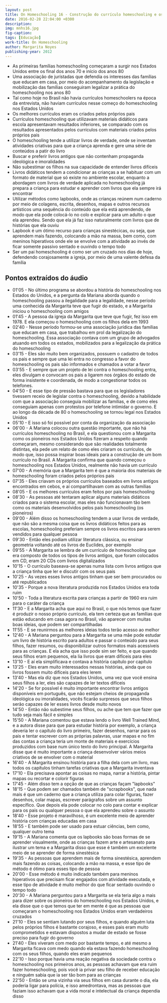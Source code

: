 ```yaml
---
layout: post
title: On Homeschooling 16 - Construção do currículo homeschooling e os pioneiros nos Estados Unidos
date: 2016-02-28 22:04:00 +0300
description: 
img: mnhs16.jpg
fig-caption: 
tags: [Educação]
work-title: On Homeschooling
author: Margarita Noyes
publishing-year: 2012
---
```


* As primeiras famílias homeschooling começaram a surgir nos Estados Unidos entre os final dos anos 70 e início dos anos 80
* Uma associação de jurístadas que defendia os interesses das famílias que educam em casa, por meio do acompanhamento da legislação e mobilização das famílias conseguiram legalizar a prática do homeschooling nos anos 80
* Tal como hoje no Brasil não havia currículos homeschoolers na época da entrevista, não haviam currículos nesse começo do homeschooling nos Estados Unidos
* Os melhores currículos eram os criados pelos próprios pais
* Currículos homeschooling que utilizavam materiais didáticos para escola apresentavam resultados inferiores, se comparado com os resultados apresentados pelos currículos com materiais criados pelos próprios pais
* O homeschooling tende a utilizar livros de verdade, onde se inventam atividades criativas para que a criança aprenda e gere uma série de conteúdos a patir do livro
* Buscar e preferir livros antigos que não contenham propaganda ideológica e imoralidades
* Não subestimar os filhos na sua capacidade de entender livros difíceis
* Livros didáticos tendem a condicionar as crianças a se habituar com um formato de material que só existe no ambiente escolar, enquanto a abordagem com livros de verdade aplicada no homeschooling já prepara a criança para estudar e aprender com livros que ela sempre irá encontrar
* Utilizar métodos como lapbooks, onde as crianças reúnem num caderno por meio de colagens, escrita, desenhos, mapas e outros recursos artísticos uma sequência do conteúdo que ela está aprendendo, de modo que ela pode colocá-lo no colo e explicar para um adulto o que ela aprendeu. Sendo que ela já faz isso naturalmente com livros que de histórias que ela ouviu
* Lapbook é um ótimo recurso para crianças sinestécicas, ou seja, que aprendem mais fazendo, colocando a mão na massa, bem como, com meninos hiperativos onde ele se envolve com a atividade ao invés de ficar somente passivo sentado e ouvindo o tempo todo
* Ser um pai homeschooling é como ser um cruzado nos dias de hoje, defendendo corajosamente a igreja, por meio de uma valente defesa da família

## Pontos extraídos do áudio

* 01'05 - No último programa se abordou a história do homeschooling nos Estados do Unidos, e a pergunta da Mariana aborda quando o homeschooling passou a ilegalidade para a legalidade, nesse período uma conhecida da Margarita teve que fugir do estado, e a Margarita iniciou o homeschooling com amigos
* 01'45 - A pessoa da igreja da Margarita que teve que fugir, fez isso em 1978. E ela começou o homeschooling com  os filhos dela em 1993
* 02'40 - Nesse período formou-se uma associação jurídica das famílias que educam em casa, que trabalhou em prol da legalização do homeschooling. Essa associação contava com um grupo de advogados atuando em todos os estados, mobilizados para a legalização da prática do homeschooling
* 03'15 - Eles são muito bem organizados, possuem o cadastro de todos os pais e sempre que uma lei entra no congresso a favor do homeschooling os pais são informados e chamados a votar a favor
* 03'55 - E sempre que um projeto de lei contra o homeschooling entra, eles divulgam e convocam os pais a ligarem nos órgãos do estado de forma insistente e coordenada, de modo a congestionar todos os telefones.
* 04'50 - E esse tipo de pressão bastava para que os legisladores tivessem receio de legislar contra o homeschooling, devido a habilidade com que a associação conseguia mobilizar as famílias, e de como eles conseguiam apenas com protestos por telefone intimidar o governo. E ao longo da década de 80 o homeschooling se tornou legal nos Estados Unidos
* 05'10 - E isso só foi possível por conta da organização da associação
* 06'00 - A Mariana colocou outra questão importante, que não há currículos homeschooling no Brasil, e ela questionou com a Margarita como os pioneiros nos Estados Unidos fizeram a respeito quando começaram, mesmo considerando que são realidades totalmente distintas, ela pede um relato de como eles criaram os currículos, de modo que, isso possa inspirar boas ideais para a construção de um bom currículo no Brasil. A Margarita confirma que quando começou o homeschooling nos Estados Unidos, realmente não havia um currículo
* 07'00 - A memória que a Margarita tem  é que a maioria dos materiais de homeschooling foram criados pelos próprios pais
* 07'35 - Eles criavam os próprios currículos baseados em livros antigos encontrados em cebos, e aí compartilhavam com as outras famílias
* 08'05 - E os melhores currículos eram feitos por pais homeschooling
* 08'30 - As pessoas até tentaram aplicar alguns materiais didáticos criados para o sistema escolar, mas eles não funcionavam tão bem como os materiais desenvolvidos pelos pais homeschooling (os pioneiros)
* 09'00 - Além disso os homeschooling tendem a usar livros de verdade, que não são a mesma coisa que os livros didáticos feitos para as escolas, homeschooling preferiam sempre os livros  escritos para serem vendidos para qualquer pessoa
* 09'30 - Então eles podiam utilizar literatura clássica, ou ensinar geometria voltando até os livros de Euclides, por exemplo
* 09'55 - A Margarita se lembra de um currículo de homeschooling que era composto de todos os tipos de livros antigos, que foram colocados em CD, eram 20 CDs com livros digitalizados
* 10'15 - O currículo baseava-se apenas numa lista com livros antigos que a criança tinha que ler e discutir com os seus pais
* 10'25 - As vezes esses livros antigos tinham que ser bem procurados ou até republicados
* 10'35 - Porque a nova literatura produzida nos Estados Unidos era toda ruim
* 10'50 - Toda a literatura escrita para crianças a partir de 1960 era ruim para o caráter da criança
* 11'30 - E a Margarita acha que aqui no Brasil, o que nós temos que fazer é produzir o nosso próprio currículo, ela tem certeza que as famílias que estão educando em casa agora no Brasil, vão aparecer com muitas boas ideias, que podem ser compartilhadas
* 11'55 - E se reunirmos as melhores ideias todos terão acesso ao melhor
* 12'40 - A Mariana perguntou para a Margarita se uma mãe pode estudar um livro de história escrito para adultos e passar o conteúdo para seus filhos, fazer resumos, ou disponibilizar outros formatos mais acessíveis para as crianças. E ela acha que isso pode sim ser feito, e que quando seus filhos eram pequenos, ela lia livros que eram difíceis para eles
* 13'10 - E aí ela simplificava e contava a história capítulo por capítulo
* 13'25 - Eles eram muito interessados nessas histórias, ainda que os livros fossem muito difíceis para eles lerem
* 13'40 - Mas ela diz que nos Estados Unidos, uma vez que você ensina seus filhos a ler, eles são capazes de ler textos difíceis
* 14'20 - Se for possível é muito importante encontrar livros antigos disponíveis em português, que não estejam cheios de propaganda ideológica ou imoralidades, vocês ficarão surpresos que seus filhos serão capazes de ler esses livros desde muito novos
* 14'50 - Então não subestime seus filhos, ou ache que tem que fazer que tudo seja mais fácil e simples
* 15'50 - A Mariana comentou que estava lendo o livro Well Trained Mind, e  a autora disse para que para estudar história por exemplo, a criança deveria ler o capítulo do livro primeiro, fazer desenhos, narrar para os pais e  tentar escrever com as próprias palavras, usar mapas e no fim das contas a criança teria um monte de materiais e exercícios produzidos com base num único texto do livro principal. A Margarita disse que é muito importante a criança desenvolver vários meios criativos de se envolver com o material
* 16'40 - A Margarita ensinou história para a filha dela com um livro, mas todos os capítulos tinham tarefas criativas que a Margarita inventava
* 17'10 - Ela precisava apontar as coisas no mapa, narrar a história, pintar mapas ou recortar e colorir figuras
* 17'45 - Além disso tem a opção de que as crianças façam "lapbooks"
* 18'15 - Que podem ser chamados também de "scrapbooks", que nada mais é que um caderno que a criança utiliza para colar figuras, fazer desenhos, colar mapas, escrever parágrafos sobre um assunto específico. Que depois ela pode colocar no colo para contar e explicar para os pais ou qualquer pessoa o que ela aprendeu sobre o assunto
* 18'40 - Esse projeto é maravilhoso, é um excelente meio de aprender história com crianças educadas em casa
* 18'55 - E também pode ser usado para estuar ciências, bem como, qualquer outro tema
* 19'15 - A Mariana comenta que os lapbooks são boas formas de se aprender visualmente, onde as crianças fazem arte e artesanato para ilustrar um tema e a Margarita disso que esse é também um excelente meio de se aprender de forma sinestésica
* 19'35 - As pessoas que aprendem mais de forma sinestésica, aprendem mais fazendo as coisas, colocando a mão na massa, e esse tipo de método é ótimo para esses tipo de pessoa
* 20'00 - Esse método é muito indicado também para meninos hiperativos que precisam ficar engajados com atividade executada, e esse tipo de atividade é muito melhor do que ficar sentado ouvindo o tempo todo
* 20'30 - A Mariana perguntou para a Margarita se ela teria algo a mais para dizer sobre os pioneiros do homeschooling nos Estados Unidos, e ela disse que o que temos que ter em mente é que as pessoas que começaram o homeschooling nos Estados Unidos eram verdadeiros cruzados
* 21'10 - Eles se sentiam lutando por seus filhos, e quando alguém luta pelos próprios filhos é bastante corajoso, e esses pais eram muito comprometidos e estavam dispostos a mudar de estado se fosse preciso para fugir do governo
* 21'40 - Eles viveram com medo por bastante tempo, e até mesmo a Margarita ficava com medo quando ela estava fazendo homeschooling com os seus filhos, quando eles eram pequenos
* 22'10 - Isso porque havia uma reação negativa da sociedade contra o homeschooling nos primeiros anos, as pessoas achavam que era ruim fazer homeschooling, pois você ia privar seu filho de receber educação e ninguém sabia que ia ser tão bom para as crianças
* 22'50 - Então se uma vizinha via seus filhos em casa durante o dia, ela poderia ligar para polícia, e isso amedrontava, mas as pessoas que faziam isso achavam que a vida moral e intelectual da criança dependia disso
